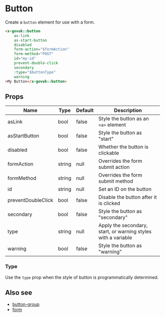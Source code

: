 # Button

Create a `button` element for use with a form. 

```html
<x-govuk::button
    as-link
    as-start-button
    disabled
    form-action="$formAction"
    form-method="POST"
    id="my-id"
    prevent-double-click
    secondary
    :type="$buttonType"
    warning
>My Button</x-govuk::button>
```

## Props

| Name               | Type   | Default | Description                                                   |
|--------------------| ------ |---------|---------------------------------------------------------------|
| asLink             | bool   | false   | Style the button as an `<a>` element                          |
| asStartButton      | bool   | false   | Style the button as "start"                                   |
| disabled           | bool   | false   | Whether the button is clickable                               |
| formAction         | string | null    | Overrides the form submit action                              |
| formMethod         | string | null    | Overrides the form submit method                              |
| id                 | string | null    | Set an ID on the button                                       |
| preventDoubleClick | bool   | false   | Disable the button after it is clicked                        |
| secondary          | bool   | false   | Style the button as "secondary"                               |
| type               | string | null    | Apply the secondary, start, or warning styles with a variable |
| warning            | bool   | false   | Style the button as "warning"                                 |

### Type

Use the `type` prop when the style of button is programmatically determined.

## Also see

* [button-group](button-group.md)
* [form](form.md)
